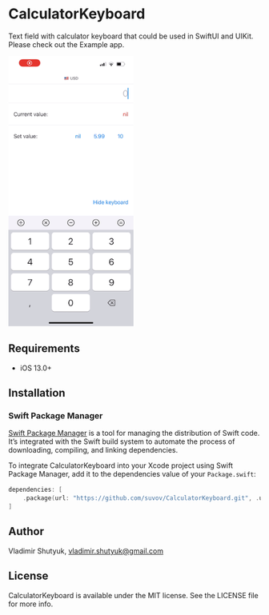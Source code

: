 # CalculatorKeyboard

Text field with calculator keyboard that could be used in SwiftUI and UIKit.
Please check out the Example app.

<img src="https://github.com/suvov/suvov.github.io/blob/master/resources/calc_keyb_example.gif" width="250" height="541"/>

## Requirements

* iOS 13.0+

## Installation

### Swift Package Manager

[Swift Package Manager](https://swift.org/package-manager/) is a tool for managing the distribution of Swift code. It’s integrated with the Swift build system to automate the process of downloading, compiling, and linking dependencies.

To integrate CalculatorKeyboard into your Xcode project using Swift Package Manager, add it to the dependencies value of your `Package.swift`:

```swift
dependencies: [
    .package(url: "https://github.com/suvov/CalculatorKeyboard.git", .upToNextMajor(from: "0.9.5"))
]
```

## Author

Vladimir Shutyuk, vladimir.shutyuk@gmail.com

## License

CalculatorKeyboard is available under the MIT license. See the LICENSE file for more info.
